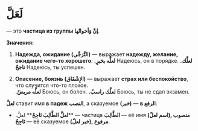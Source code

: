 ﻿# لَعَلَّ 

— это **частица из группы إنَّ وَأخواتُها**. 

**Значения:**

1.  **Надежда, ожидание (التَّرَجِّي)** — выражает **надежду, желание, ожидание чего-то хорошего**:
**.لعلَّه بخيرٍ**
Надеюсь, он в порядке.
 **.لعلَّك ناجحٌ**
 Надеюсь, ты успешен.
    
2.  **Опасение, боязнь (الإِشْفَاق)** — выражает **страх или беспокойство**, что случится что-то плохое.  
 **.لعلَّه مريضٌ**
Боюсь, он болен.
 **.لعلَّك راسبٌ**
 Боюсь, ты не сдал экзамен.



**لعلَّ**  ставит имя **в падеж النصب**, а сказуемое **(خبر)** — **в الرفع**:

- **.لعلَّ الطَّالِبَ نَاجِحٌ****
لعلَّ** — частица
**الطَّالِبَ** — её имя **(اسم لعلّ), منصوب**
**نَاجِحٌ** — её сказуемое **(خبر لعلّ), مرفوع**.


